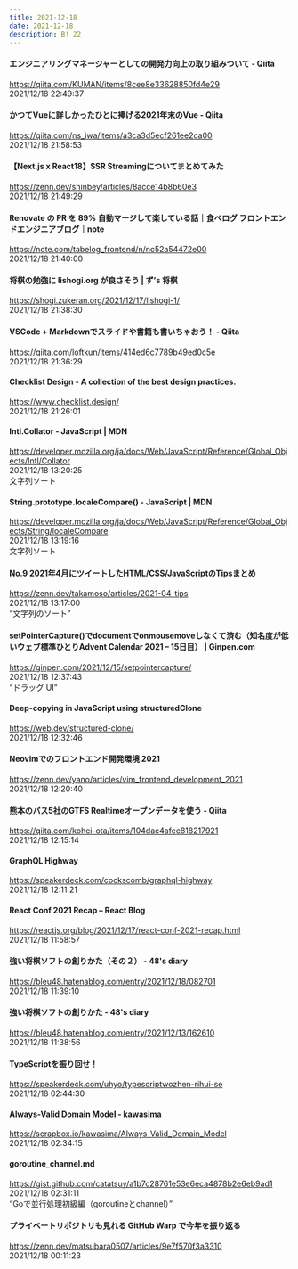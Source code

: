 ```yaml
---
title: 2021-12-18
date: 2021-12-18
description: B! 22
---
```


#### エンジニアリングマネージャーとしての開発力向上の取り組みついて - Qiita
https://qiita.com/KUMAN/items/8cee8e33628850fd4e29<br>
2021/12/18 22:49:37<br>


#### かつてVueに詳しかったひとに捧げる2021年末のVue - Qiita
https://qiita.com/ns_iwa/items/a3ca3d5ecf261ee2ca00<br>
2021/12/18 21:58:53<br>


#### 【Next.js x React18】SSR Streamingについてまとめてみた
https://zenn.dev/shinbey/articles/8acce14b8b60e3<br>
2021/12/18 21:49:29<br>


#### Renovate の PR を 89% 自動マージして楽している話｜食べログ フロントエンドエンジニアブログ｜note
https://note.com/tabelog_frontend/n/nc52a54472e00<br>
2021/12/18 21:40:00<br>


#### 将棋の勉強に lishogi.org が良さそう | ず’s 将棋
https://shogi.zukeran.org/2021/12/17/lishogi-1/<br>
2021/12/18 21:38:30<br>


#### VSCode + Markdownでスライドや書籍も書いちゃおう！ - Qiita
https://qiita.com/loftkun/items/414ed6c7789b49ed0c5e<br>
2021/12/18 21:36:29<br>


#### Checklist Design - A collection of the best design practices.
https://www.checklist.design/<br>
2021/12/18 21:26:01<br>


#### Intl.Collator - JavaScript | MDN
https://developer.mozilla.org/ja/docs/Web/JavaScript/Reference/Global_Objects/Intl/Collator<br>
2021/12/18 13:20:25<br>
文字列ソート


#### String.prototype.localeCompare() - JavaScript | MDN
https://developer.mozilla.org/ja/docs/Web/JavaScript/Reference/Global_Objects/String/localeCompare<br>
2021/12/18 13:19:16<br>
文字列ソート


#### No.9 2021年4月にツイートしたHTML/CSS/JavaScriptのTipsまとめ
https://zenn.dev/takamoso/articles/2021-04-tips<br>
2021/12/18 13:17:00<br>
“文字列のソート”


#### setPointerCapture()でdocumentでonmousemoveしなくて済む（知名度が低いウェブ標準ひとりAdvent Calendar 2021 – 15日目） | Ginpen.com
https://ginpen.com/2021/12/15/setpointercapture/<br>
2021/12/18 12:37:43<br>
“ドラッグ UI”


#### Deep-copying in JavaScript using structuredClone
https://web.dev/structured-clone/<br>
2021/12/18 12:32:46<br>


#### Neovimでのフロントエンド開発環境 2021
https://zenn.dev/yano/articles/vim_frontend_development_2021<br>
2021/12/18 12:20:40<br>


#### 熊本のバス5社のGTFS Realtimeオープンデータを使う - Qiita
https://qiita.com/kohei-ota/items/104dac4afec818217921<br>
2021/12/18 12:15:14<br>


#### GraphQL Highway
https://speakerdeck.com/cockscomb/graphql-highway<br>
2021/12/18 12:11:21<br>


#### React Conf 2021 Recap – React Blog
https://reactjs.org/blog/2021/12/17/react-conf-2021-recap.html<br>
2021/12/18 11:58:57<br>


#### 強い将棋ソフトの創りかた（その２） - 48's diary
https://bleu48.hatenablog.com/entry/2021/12/18/082701<br>
2021/12/18 11:39:10<br>


#### 強い将棋ソフトの創りかた - 48's diary
https://bleu48.hatenablog.com/entry/2021/12/13/162610<br>
2021/12/18 11:38:56<br>


#### TypeScriptを振り回せ！
https://speakerdeck.com/uhyo/typescriptwozhen-rihui-se<br>
2021/12/18 02:44:30<br>


#### Always-Valid Domain Model - kawasima
https://scrapbox.io/kawasima/Always-Valid_Domain_Model<br>
2021/12/18 02:34:15<br>


#### goroutine_channel.md
https://gist.github.com/catatsuy/a1b7c28761e53e6eca4878b2e6eb9ad1<br>
2021/12/18 02:31:11<br>
“Goで並行処理初級編（goroutineとchannel）”


#### プライベートリポジトリも見れる GitHub Warp で今年を振り返る
https://zenn.dev/matsubara0507/articles/9e7f570f3a3310<br>
2021/12/18 00:11:23<br>


